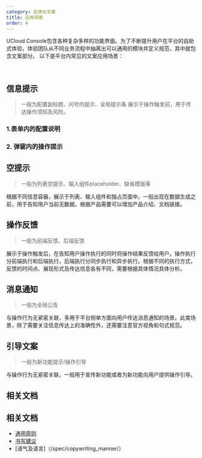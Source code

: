 ```yaml
---
category: 反馈与文案
title: 应用场景
order: 4
---
```


UCloud Console包含各种复杂多样的功能界面。为了不断提升用户在平台的自助式体验，体验团队从不同业务流程中抽离出可以通用的模块并定义规范，其中就包含文案部分。
以下是平台内常见的文案应用场景：

​                                                                                         

## 信息提示

> 一般为配置副标题、问号内提示、全局提示条
展示于操作触发前，用于传达操作须知及风险。

### 1.表单内的配置说明



### 2. 弹窗内的操作提示



## 空提示

> 一般为列表空提示、输入组件placeholder、缺省模版等

根据不同信息容器，展示于列表、输入组件和独占页面中。一般出现在数据生成之前，用于告知用户当前无数据。根据产品需要可以增加产品介绍、文档链接。

## 操作反馈

> 一般为前端反馈、后端反馈

展示于操作触发后，在告知用户操作执行的同时将操作结果反馈给用户。操作执行分前端执行和后端执行，后端执行分同步执行和异步执行。根据不同的执行方式，反馈的时间点、展现形式及传达信息各有不同，需要根据具体情况具体分析。

## 消息通知

> 一般为全局公告

与操作行为无紧密关联，多用于平台侧单方面向用户传达消息通知的场景。此类场景，除了需要关注信息传达上的准确性外，还需要注意官方视角和句式规范。

## 引导文案

> 一般为新功能提示/操作引导

与操作行为无紧密关联，一般用于宣传新功能或者为新功能向用户提供操作引导。





## 相关文档

## 相关文档
- [通用原则](/spec/copywriting_default/)
- [书写建议](/spec/copywriting_writing/)
- [语气及语言]（/spec/copywriting_manner/）


